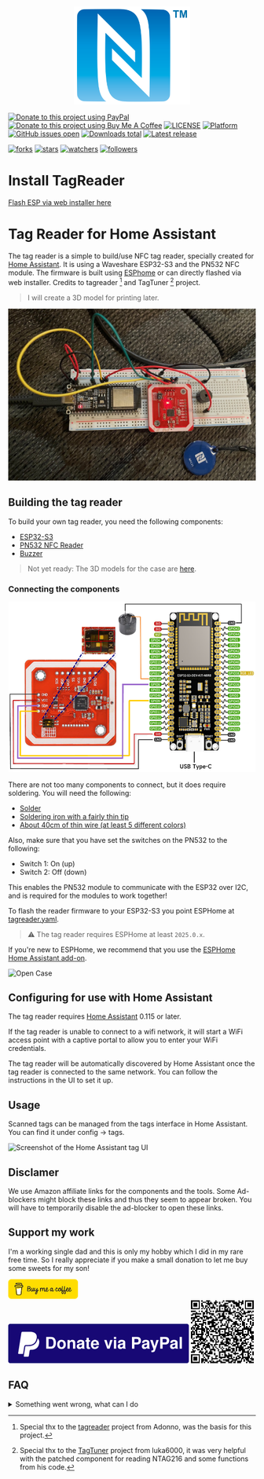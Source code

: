 <p align="center">
  <img height="200px" class="comment" src="images/nfc.svg" alt="nfc"/>
</p>

[![Donate to this project using PayPal](https://shields.io/badge/Paypal-Donate-blue?logo=paypal&style=flat)](https://www.paypal.com/donate/?business=2667RS4MQ9M5Y&no_recurring=1&item_name=Please+support+me+if+you+like+my+work.+Thank+you%21&currency_code=EUR)
[![Donate to this project using Buy Me A Coffee](https://shields.io/badge/Buy%20me%20a%20coffee-Donate-yellow?logo=buymeacoffee&style=flat)](https://buymeacoff.ee/mcpat)
[![LICENSE](https://shields.io/badge/license-GPL-lightgrey)](https://raw.githubusercontent.com/mcpat-it/TagReader/main/LICENSE)
[![Platform](https://shields.io/badge/platform-esp32--s3%20(waveshare)-lightgrey)](https://github.com/mcpat-it/TagReader)
[![GitHub issues open](https://img.shields.io/github/issues/mcpat-it/TagReader.svg)](https://github.com/mcpat-it/TagReader/issues)
[![Downloads total](https://img.shields.io/github/downloads/mcpat-it/TagReader/total)](https://github.com/mcpat-it/TagReader/releases)
[![Latest release](https://img.shields.io/github/v/release/mcpat-it/TagReader)](https://github.com/mcpat-it/TagReader/releases)

[![forks](https://img.shields.io:/github/forks/mcpat-it/TagReader?style=social)](https://github.com/mcpat-it/TagReader)
[![stars](https://img.shields.io:/github/stars/mcpat-it/TagReader?style=social)](https://github.com/mcpat-it/TagReader)
[![watchers](https://img.shields.io:/github/watchers/mcpat-it/TagReader?style=social)](https://github.com/mcpat-it/TagReader)
[![followers](https://img.shields.io:/github/followers/mcpat-it?style=social)](https://github.com/mcpat-it)

# Install TagReader

<!--[Visit installer website](https://tagreader.mcpat.com/)-->
<!--<div class="meta_for_parser" style="visibility:hidden">-->
  <!--<button onclick="getElementById('flashcontent').innerHTML=Date()">Flash ESP <a class="comment" href="https://tagreader.mcpat.com/">here</a></button>-->
  <!--<a class="comment" href="https://tagreader.mcpat.com/">Flash ESP via web installer here</a>-->
  <p id="flashcontent"><a class="comment" href="https://tagreader.mcpat.com/">Flash ESP via web installer here</a></p>
  <!--<p id="demo2">YOUR CONTENT HERE</p>-->
<!--</div>-->
<!--<p align="center">
  <a class="comment" href="https://tagreader.mcpat.com/">Visit installer website</a>
</p>-->

# Tag Reader for Home Assistant

The tag reader is a simple to build/use NFC tag reader, specially created for [Home Assistant](https://www.home-assistant.io). It is using a Waveshare ESP32-S3 and the PN532 NFC module. The firmware is built using [ESPhome](https://www.esphome.io) or can directly flashed via web installer.
Credits to tagreader [^1] and TagTuner [^2] project.

> I will create a 3D model for printing later.

![Photos of the final product](/images/Prototype.png)

## Building the tag reader

To build your own tag reader, you need the following components:

 - [ESP32-S3](https://amzn.to/3Z6NLpT)
 - [PN532 NFC Reader](https://amzn.to/4kCX8Wq)
 - [Buzzer](https://amzn.to/3Z0kNYM)

> Not yet ready: The 3D models for the case are [here](/3D).

### Connecting the components

![Photo of schematics](/images/ESP32-S3-DEV-KIT-N8R8-details-13.png)

There are not too many components to connect, but it does require soldering. You will need the following:

- [Solder](xxx)
- [Soldering iron with a fairly thin tip](xxx)
- [About 40cm of thin wire (at least 5 different colors)](xxx)


Also, make sure that you have set the switches on the PN532 to the following:
- Switch 1: On (up)
- Switch 2: Off (down)

This enables the PN532 module to communicate with the ESP32 over I2C, and is required for the modules to work together!

To flash the reader firmware to your ESP32-S3 you point ESPHome at [tagreader.yaml](/src/tagreader.yaml).  
> :warning: The tag reader requires ESPHome at least `2025.0.x`.

If you're new to ESPHome, we recommend that you use the [ESPHome Home Assistant add-on](https://esphome.io/guides/getting_started_hassio.html).

![Open Case](xxx)

## Configuring for use with Home Assistant

The tag reader requires [Home Assistant](https://www.home-assistant.io) 0.115 or later.

If the tag reader is unable to connect to a wifi network, it will start a WiFi access point with a captive portal to allow you to enter your WiFi credentials.

The tag reader will be automatically discovered by Home Assistant once the tag reader is connected to the same network. You can follow the instructions in the UI to set it up.

## Usage

Scanned tags can be managed from the tags interface in Home Assistant. You can find it under config -> tags.

![Screenshot of the Home Assistant tag UI](xx)

## Disclamer

We use Amazon affiliate links for the components and the tools. Some Ad-blockers might block these links and thus they seem to appear broken. You will have to temporarily disable the ad-blocker to open these links.

## Support my work
I'm a working single dad and this is only my hobby which I did in my rare free time. So I really appreciate if you make a small donation to let me buy some sweets for my son!

[!["Buy Me A Coffee"](images/coffee.png)](https://buymeacoff.ee/mcpat)
[![Support via PayPal](images/paypal.svg)](https://www.paypal.com/donate/?business=2667RS4MQ9M5Y&no_recurring=1&item_name=Please+support+me+if+you+like+my+work.+Thank+you%21&currency_code=EUR)
[![Donate](images/QR-Code.png)](https://www.paypal.com/donate/?business=2667RS4MQ9M5Y&no_recurring=1&item_name=Please+support+me+if+you+like+my+work.+Thank+you%21&currency_code=EUR)

## FAQ

<details markdown='1'>

<summary>Something went wrong, what can I do</summary>
	
 - Send a request, you know I'm a busy man, but maybe I can help
 - Compile a package, send it to me, I can add it to the repo

</details>

[^1]:Special thx to the [tagreader](https://github.com/adonno/tagreader) project from Adonno, was the basis for this project.
[^2]:Special thx to the [TagTuner](https://github.com/luka6000/TagTuner) project from luka6000, it was very helpful with the patched component for reading NTAG216 and some functions from his code.

